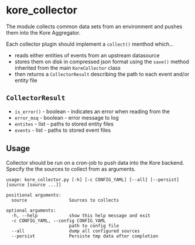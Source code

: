 # kore_collector
The module collects common data sets from an environment and pushes them into the Kore Aggregator.

Each collector plugin should implement a `collect()` menthod which...
* reads either entities of events from an upstream datasource
* stores them on disk in compressed json format using the `save()` method inherited from the main `KoreCollector` class
* then returns a `CollectorResult` describing the path to each event and/or entity file

## `CollectorResult`
* `is_error()` - boolean - indicates an error when reading from the 
* `error_msq` - boolean - error message to log
* `entites` - list<str> - paths to stored entity files
* `events` - list<str> - paths to stored event files


## Usage
Collector should be run on a cron-job to push data into the Kore backend. Specify the the sources to collect from as arguments.

```
usage: kore_collector.py [-h] [-c CONFIG_YAML] [--all] [--persist] [source [source ...]]

positional arguments:
  source                Sources to collects

optional arguments:
  -h, --help            show this help message and exit
  -c CONFIG_YAML, --config CONFIG_YAML
                        path to config file
  --all                 dump all configured sources
  --persist             Persiste tmp data after completion
```